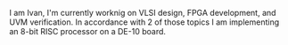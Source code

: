 I am Ivan, I'm currently worknig on VLSI design, FPGA development, and UVM verification. In accordance with 2 of those topics I am 
implementing an 8-bit RISC processor on a DE-10 board.
